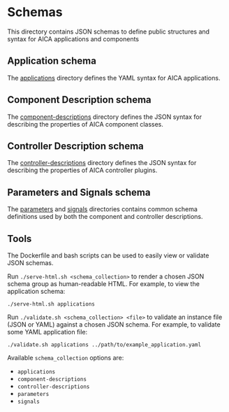 # Schemas

This directory contains JSON schemas to define public structures and syntax for AICA applications and components

## Application schema

The [applications](./applications) directory defines the YAML syntax for AICA applications.

## Component Description schema

The [component-descriptions](./component-descriptions) directory defines the JSON syntax for describing the properties
of AICA component classes.

## Controller Description schema

The [controller-descriptions](./controller-descriptions) directory defines the JSON syntax for describing the properties
of AICA controller plugins.

## Parameters and Signals schema

The [parameters](./parameters) and [signals](./signals) directories contains common schema definitions used by both
the component and controller descriptions.

## Tools

The Dockerfile and bash scripts can be used to easily view or validate JSON schemas.

Run `./serve-html.sh <schema_collection>` to render a chosen JSON schema group as human-readable HTML.
For example, to view the application schema:
```shell
./serve-html.sh applications
```

Run `./validate.sh <schema_collection> <file>` to validate an instance file (JSON or YAML) against a chosen JSON schema.
For example, to validate some YAML application file:
```shell
./validate.sh applications ../path/to/example_application.yaml
```

Available `schema_collection` options are:
- `applications`
- `component-descriptions`
- `controller-descriptions`
- `parameters`
- `signals`
